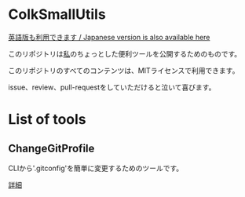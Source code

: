 # ColkSmallUtils

[英語版も利用できます / Japanese version is also available here](https://github.com/Colk-tech/ColkDotFiles/blob/master/README.md)

このリポジトリは[私](https://github.com/Colk-tech)のちょっとした便利ツールを公開するためのものです。

このリポジトリのすべてのコンテンツは、MITライセンスで利用できます。

issue、review、pull-requestをしていただけると泣いて喜びます。


# List of tools
## ChangeGitProfile
CLIから'.gitconfig'を簡単に変更するためのツールです。

[詳細](https://github.com/Colk-tech/ColkSmallUtils/blob/master/ChangeGitProfile/README.md)
